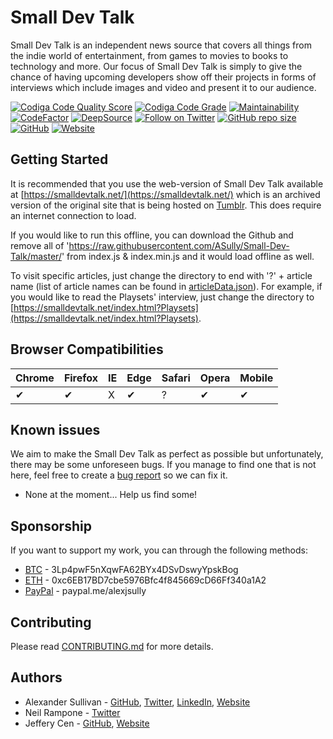 # Small Dev Talk

Small Dev Talk is an independent news source that covers all things from the indie world of entertainment, from games to movies to books to technology and more. Our focus of Small Dev Talk is simply to give the chance of having upcoming developers show off their projects in forms of interviews which include images and video and present it to our audience.

[![Codiga Code Quality Score](https://api.codiga.io/project/32061/score/svg)](https://api.codiga.io/project/32061/score/svg)
[![Codiga Code Grade](https://api.codiga.io/project/32061/status/svg)](https://api.codiga.io/project/32061/status/svg)
[![Maintainability](https://api.codeclimate.com/v1/badges/ed11eb461733c807d580/maintainability)](https://codeclimate.com/github/ASully/Small-Dev-Talk/maintainability)
[![CodeFactor](https://www.codefactor.io/repository/github/asully/small-dev-talk/badge)](https://www.codefactor.io/repository/github/asully/small-dev-talk)
[![DeepSource](https://deepsource.io/gh/ASully/Small-Dev-Talk.svg/?label=active+issues&show_trend=true&token=XwOjH3ktxwG4kKUkE0GZK0_p)](https://deepsource.io/gh/ASully/Small-Dev-Talk/?ref=repository-badge)
[![Follow on Twitter](https://img.shields.io/twitter/follow/smalldevtalk?style=social)](https://twitter.com/smalldevtalk)
[![GitHub repo size](https://img.shields.io/github/repo-size/ASully/Small-Dev-Talk)](https://github.com/ASully/Small-Dev-Talk)
[![GitHub](https://img.shields.io/github/license/ASully/Small-Dev-Talk)](https://github.com/ASully/Small-Dev-Talk)
[![Website](https://img.shields.io/website?url=https%3A%2F%2Fsmalldevtalk.net%2F)](https://smalldevtalk.net/)

## Getting Started

It is recommended that you use the web-version of Small Dev Talk available at [https://smalldevtalk.net/](https://smalldevtalk.net/) which is an archived version of the original site that is being hosted on [Tumblr](https://smalldevtalk.tumblr.com/). This does require an internet connection to load.

If you would like to run this offline, you can download the Github and remove all of 'https://raw.githubusercontent.com/ASully/Small-Dev-Talk/master/' from index.js & index.min.js and it would load offline as well.

To visit specific articles, just change the directory to end with '?' + article name (list of article names can be found in [articleData.json](src\articleArchive\articleData.json)). For example, if you would like to read the Playsets' interview, just change the directory to [https://smalldevtalk.net/index.html?Playsets](https://smalldevtalk.net/index.html?Playsets).

## Browser Compatibilities

| Chrome | Firefox | IE  | Edge | Safari | Opera | Mobile |
| ------ | ------- | --- | ---- | ------ | ----- | ------ |
| ✔      | ✔       | X   | ✔    | ?      | ✔     | ✔      |

## Known issues

We aim to make the Small Dev Talk as perfect as possible but unfortunately, there may be some unforeseen bugs. If you manage to find one that is not here, feel free to create a [bug report](https://github.com/ASully/Small-Dev-Talk/issues/new?template=bug_report.md) so we can fix it.

-   None at the moment... Help us find some!

## Sponsorship

If you want to support my work, you can through the following methods:

-   [BTC](3Lp4pwF5nXqwFA62BYx4DSvDswyYpskBog) - 3Lp4pwF5nXqwFA62BYx4DSvDswyYpskBog
-   [ETH](0xc6EB17BD7cbe5976Bfc4f845669cD66Ff340a1A2) - 0xc6EB17BD7cbe5976Bfc4f845669cD66Ff340a1A2
-   [PayPal](https://paypal.me/alexjsully) - paypal.me/alexjsully

## Contributing

Please read [CONTRIBUTING.md](CONTRIBUTING.md) for more details.

## Authors

-   Alexander Sullivan - [GitHub](https://github.com/ASully), [Twitter](https://twitter.com/alexjsully), [LinkedIn](https://www.linkedin.com/in/alexanderjsullivan/), [Website](https://alexjsully.me/)
-   Neil Rampone - [Twitter](https://twitter.com/BaphometGMG)
-   Jeffery Cen - [GitHub](https://github.com/JCatt), [Website](https://www.jefferycen.com)
